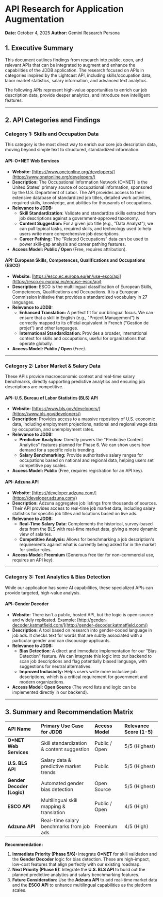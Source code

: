 # API Research for Application Augmentation

**Date:** October 4, 2025
**Author:** Gemini Research Persona

## 1. Executive Summary

This document outlines findings from research into public, open, and relevant APIs that can be integrated to augment and enhance the capabilities of the JDDB application. The research focused on APIs in categories inspired by the Lightcast API, including skills/occupation data, labor market statistics, salary information, and advanced text analytics.

The following APIs represent high-value opportunities to enrich our job description data, provide deeper analytics, and introduce new intelligent features.

---

## 2. API Categories and Findings

### Category 1: Skills and Occupation Data

This category is the most direct way to enrich our core job description data, moving beyond simple text to structured, standardized information.

#### **API: O*NET Web Services**
*   **Website:** [https://www.onetonline.org/developers/](https://www.onetonline.org/developers/)
*   **Description:** The Occupational Information Network (O*NET) is the United States' primary source of occupational information, sponsored by the U.S. Department of Labor. The API provides access to their extensive database of standardized job titles, detailed work activities, required skills, knowledge, and abilities for thousands of occupations.
*   **Relevance to JDDB:**
    *   **Skill Standardization:** Validate and standardize skills extracted from job descriptions against a government-approved taxonomy.
    *   **Content Suggestion:** For a given job title (e.g., "Data Analyst"), we can pull typical tasks, required skills, and technology used to help users write more comprehensive job descriptions.
    *   **Career Pathing:** The "Related Occupations" data can be used to power skill-gap analysis and career pathing features.
*   **Access Model:** **Public / Open** (Free, requires attribution).

#### **API: European Skills, Competences, Qualifications and Occupations (ESCO)**
*   **Website:** [https://esco.ec.europa.eu/en/use-esco/api](https://esco.ec.europa.eu/en/use-esco/api)
*   **Description:** ESCO is the multilingual classification of European Skills, Competences, Qualifications and Occupations. It is a European Commission initiative that provides a standardized vocabulary in 27 languages.
*   **Relevance to JDDB:**
    *   **Enhanced Translation:** A perfect fit for our bilingual focus. We can ensure that a skill in English (e.g., "Project Management") is correctly mapped to its official equivalent in French ("Gestion de projet") and other languages.
    *   **International Standardization:** Provides a broader, international context for skills and occupations, useful for organizations that operate globally.
*   **Access Model:** **Public / Open** (Free).

---

### Category 2: Labor Market & Salary Data

These APIs provide macroeconomic context and real-time salary benchmarks, directly supporting predictive analytics and ensuring job descriptions are competitive.

#### **API: U.S. Bureau of Labor Statistics (BLS) API**
*   **Website:** [https://www.bls.gov/developers/](https://www.bls.gov/developers/)
*   **Description:** Provides access to a massive repository of U.S. economic data, including employment projections, national and regional wage data by occupation, and unemployment rates.
*   **Relevance to JDDB:**
    *   **Predictive Analytics:** Directly powers the "Predictive Content Analytics" features planned for Phase 6. We can show users how demand for a specific role is trending.
    *   **Salary Benchmarking:** Provide authoritative salary ranges for occupations based on national and regional data, helping users set competitive pay scales.
*   **Access Model:** **Public** (Free, requires registration for an API key).

#### **API: Adzuna API**
*   **Website:** [https://developer.adzuna.com/](https://developer.adzuna.com/)
*   **Description:** Adzuna aggregates job listings from thousands of sources. Their API provides access to real-time job market data, including salary statistics for specific job titles and locations based on live ads.
*   **Relevance to JDDB:**
    *   **Real-Time Salary Data:** Complements the historical, survey-based data from the BLS with real-time market data, giving a more dynamic view of salaries.
    *   **Competitive Analysis:** Allows for benchmarking a job description's requirements against what is currently being asked for in the market for similar roles.
*   **Access Model:** **Freemium** (Generous free tier for non-commercial use, requires an API key).

---

### Category 3: Text Analytics & Bias Detection

While our application has some AI capabilities, these specialized APIs can provide targeted, high-value analysis.

#### **API: Gender Decoder**
*   **Website:** There isn't a public, hosted API, but the logic is open-source and widely replicated. Example: [http://gender-decoder.katmatfield.com/](http://gender-decoder.katmatfield.com/)
*   **Description:** A tool based on research into gender-coded language in job ads. It checks text for words that are subtly associated with a particular gender and can discourage applicants.
*   **Relevance to JDDB:**
    *   **Bias Detection:** A direct and immediate implementation for our "Bias Detection" feature. We can integrate this logic into our backend to scan job descriptions and flag potentially biased language, with suggestions for neutral alternatives.
    *   **Improved Inclusivity:** Helps users write more inclusive job descriptions, which is a critical requirement for government and modern organizations.
*   **Access Model:** **Open Source** (The word lists and logic can be implemented directly in our backend).

---

## 3. Summary and Recommendation Matrix

| API Name | Primary Use Case for JDDB | Access Model | Relevance Score (1-5) |
| :--- | :--- | :--- | :--- |
| **O*NET Web Services** | Skill standardization & content suggestion | Public / Open | 5/5 (Highest) |
| **U.S. BLS API** | Salary data & predictive market trends | Public | 5/5 (Highest) |
| **Gender Decoder (Logic)** | Automated gender bias detection | Open Source | 5/5 (Highest) |
| **ESCO API** | Multilingual skill mapping & translation | Public / Open | 4/5 (High) |
| **Adzuna API** | Real-time salary benchmarks from job ads | Freemium | 4/5 (High) |

**Recommendation:**
1.  **Immediate Priority (Phase 5/6):** Integrate **O*NET** for skill validation and the **Gender Decoder** logic for bias detection. These are high-impact, low-cost features that align perfectly with our existing roadmap.
2.  **Next Priority (Phase 6):** Integrate the **U.S. BLS API** to build out the planned predictive analytics and salary benchmarking features.
3.  **Future Consideration:** Use the **Adzuna API** to add real-time market data and the **ESCO API** to enhance multilingual capabilities as the platform scales.
